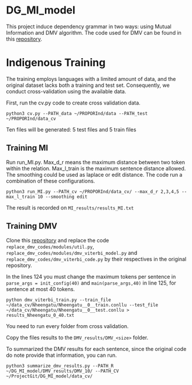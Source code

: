 # DG_MI_model


This project induce dependency grammar in two ways: using Mutual Information and DMV algorithm. The code used for DMV can be found in this <a href="https://github.com/jxhe/struct-learning-with-flow/">repository</a>.




<h1>Indigenous Training</h1>

The training employs languages with a limited amount of data, and the original dataset lacks both a training and test set. Consequently, we conduct cross-validation using the available data. <br>


First, run the cv.py code to create cross validation data.


```
python3 cv.py --PATH_data ~/PROPORInd/data --PATH_test ~/PROPORInd/data_cv
```

Ten files will be generated: 5 test files and 5 train files

<h2>Training MI</h2>

Run run_MI.py. Max_d_r means the maximum distance between two token within the relation. Max_l_train is the maximum sentence distance allowed. The smoothing could be used as laplace or edit distance. The code run a combination of these configurations. <br>

```
python3 run_MI.py --PATH_cv ~/PROPORInd/data_cv/ --max_d_r 2,3,4,5 --max_l_train 10 --smoothing edit
```

The result is recorded on `MI_results/results_MI.txt`



<h2>Training DMV</h2>

Clone this <a href="https://github.com/jxhe/struct-learning-with-flow/">repository</a> and replace the code `replace_dmv_codes/modules/util.py`, `replace_dmv_codes/modules/dmv_viterbi_model.py` and `replace_dmv_codes/dmv_viterbi_code.py` by their respectives in the original repository. <br>


In the lines 124 you must change the maximum tokens per sentence in  `parse_args = init_config(40)` and `main(parse_args,40)` in line 125, for sentence at most 40 tokens. <br>

```
python dmv_viterbi_train.py --train_file ~/data_cv/Nheengatu/Nheengatu__0__train.conllu --test_file ~/data_cv/Nheengatu/Nheengatu__0__test.conllu > results_Nheengatu_0_40.txt
```
You need to run every folder from cross validation. <br>


Copy the files results to the `DMV_results/DMV_<size>` folder. <br>

To summarized the DMV results for each sentence, since the original code do note provide that information, you can run. <br>
```
python3 summarize_dmv_results.py --PATH_R ~/DG_MI_model/DMV_results/DMV_10/ --PATH_CV ~/ProjectGit/DG_MI_model/data_cv/
```

